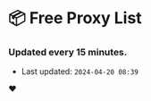 # :package: Free Proxy List
### Updated every 15 minutes.

- Last updated: `2024-04-20 08:39`

:heart:
